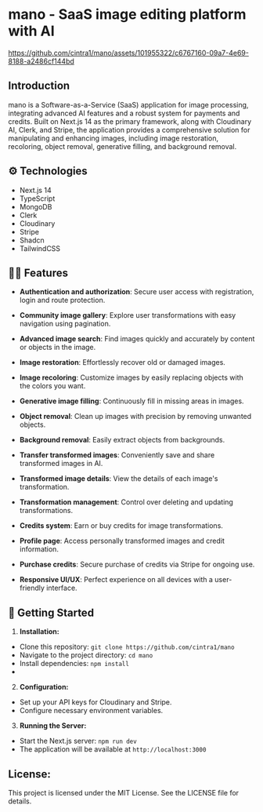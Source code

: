 # mano - SaaS image editing platform with AI

https://github.com/cintra1/mano/assets/101955322/c6767160-09a7-4e69-8188-a2486cf144bd

## Introduction

mano is a Software-as-a-Service (SaaS) application for image processing, integrating advanced AI features and a robust system for payments and credits. Built on Next.js 14 as the primary framework, along with Cloudinary AI, Clerk, and Stripe, the application provides a comprehensive solution for manipulating and enhancing images, including image restoration, recoloring, object removal, generative filling, and background removal.

## ⚙️ Technologies

- Next.js 14
- TypeScript
- MongoDB
- Clerk
- Cloudinary
- Stripe
- Shadcn
- TailwindCSS

## 🧑‍💻 Features

- **Authentication and authorization**: Secure user access with registration, login and route protection.

- **Community image gallery**: Explore user transformations with easy navigation using pagination.

- **Advanced image search**: Find images quickly and accurately by content or objects in the image.

- **Image restoration**: Effortlessly recover old or damaged images.

- **Image recoloring**: Customize images by easily replacing objects with the colors you want.

- **Generative image filling**: Continuously fill in missing areas in images.

- **Object removal**: Clean up images with precision by removing unwanted objects.

- **Background removal**: Easily extract objects from backgrounds.

- **Transfer transformed images**: Conveniently save and share transformed images in AI.

- **Transformed image details**: View the details of each image's transformation.

- **Transformation management**: Control over deleting and updating transformations.

- **Credits system**: Earn or buy credits for image transformations.

- **Profile page**: Access personally transformed images and credit information.

- **Purchase credits**: Secure purchase of credits via Stripe for ongoing use.

- **Responsive UI/UX**: Perfect experience on all devices with a user-friendly interface.

## 🤸 Getting Started

1. **Installation:**

  - Clone this repository: `git clone https://github.com/cintra1/mano`
  - Navigate to the project directory: `cd mano`
  - Install dependencies: `npm install`
  - 
2. **Configuration:**

  - Set up your API keys for Cloudinary and Stripe.
  - Configure necessary environment variables.
    
3. **Running the Server:**

  - Start the Next.js server: `npm run dev`
  - The application will be available at `http://localhost:3000`

## License:
This project is licensed under the MIT License. See the LICENSE file for details.
